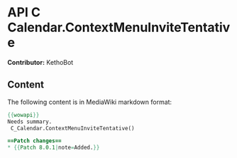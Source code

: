 # API C Calendar.ContextMenuInviteTentative

**Contributor:** KethoBot

## Content

The following content is in MediaWiki markdown format:

```mediawiki
{{wowapi}}
Needs summary.
 C_Calendar.ContextMenuInviteTentative()

==Patch changes==
* {{Patch 8.0.1|note=Added.}}
```